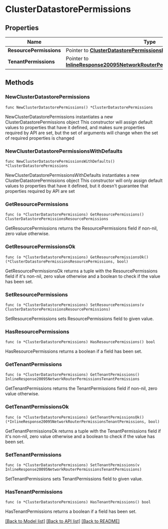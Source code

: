 # ClusterDatastorePermissions

## Properties

Name | Type | Description | Notes
------------ | ------------- | ------------- | -------------
**ResourcePermissions** | Pointer to [**ClusterDatastorePermissionsResourcePermissions**](clusterDatastore_permissions_resourcePermissions.md) |  | [optional] 
**TenantPermissions** | Pointer to [**InlineResponse20095NetworkRouterPermissionsTenantPermissions**](inline_response_200_95_networkRouter_permissions_tenantPermissions.md) |  | [optional] 

## Methods

### NewClusterDatastorePermissions

`func NewClusterDatastorePermissions() *ClusterDatastorePermissions`

NewClusterDatastorePermissions instantiates a new ClusterDatastorePermissions object
This constructor will assign default values to properties that have it defined,
and makes sure properties required by API are set, but the set of arguments
will change when the set of required properties is changed

### NewClusterDatastorePermissionsWithDefaults

`func NewClusterDatastorePermissionsWithDefaults() *ClusterDatastorePermissions`

NewClusterDatastorePermissionsWithDefaults instantiates a new ClusterDatastorePermissions object
This constructor will only assign default values to properties that have it defined,
but it doesn't guarantee that properties required by API are set

### GetResourcePermissions

`func (o *ClusterDatastorePermissions) GetResourcePermissions() ClusterDatastorePermissionsResourcePermissions`

GetResourcePermissions returns the ResourcePermissions field if non-nil, zero value otherwise.

### GetResourcePermissionsOk

`func (o *ClusterDatastorePermissions) GetResourcePermissionsOk() (*ClusterDatastorePermissionsResourcePermissions, bool)`

GetResourcePermissionsOk returns a tuple with the ResourcePermissions field if it's non-nil, zero value otherwise
and a boolean to check if the value has been set.

### SetResourcePermissions

`func (o *ClusterDatastorePermissions) SetResourcePermissions(v ClusterDatastorePermissionsResourcePermissions)`

SetResourcePermissions sets ResourcePermissions field to given value.

### HasResourcePermissions

`func (o *ClusterDatastorePermissions) HasResourcePermissions() bool`

HasResourcePermissions returns a boolean if a field has been set.

### GetTenantPermissions

`func (o *ClusterDatastorePermissions) GetTenantPermissions() InlineResponse20095NetworkRouterPermissionsTenantPermissions`

GetTenantPermissions returns the TenantPermissions field if non-nil, zero value otherwise.

### GetTenantPermissionsOk

`func (o *ClusterDatastorePermissions) GetTenantPermissionsOk() (*InlineResponse20095NetworkRouterPermissionsTenantPermissions, bool)`

GetTenantPermissionsOk returns a tuple with the TenantPermissions field if it's non-nil, zero value otherwise
and a boolean to check if the value has been set.

### SetTenantPermissions

`func (o *ClusterDatastorePermissions) SetTenantPermissions(v InlineResponse20095NetworkRouterPermissionsTenantPermissions)`

SetTenantPermissions sets TenantPermissions field to given value.

### HasTenantPermissions

`func (o *ClusterDatastorePermissions) HasTenantPermissions() bool`

HasTenantPermissions returns a boolean if a field has been set.


[[Back to Model list]](../README.md#documentation-for-models) [[Back to API list]](../README.md#documentation-for-api-endpoints) [[Back to README]](../README.md)


